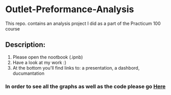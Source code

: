 # Outlet-Preformance-Analysis
This repo. contains an analysis project I did as a part of the Practicum 100 course

## Description:
1. Please open the nootbook (.ipnb)
2. Have a look at my work :)
3. At the bottom you'll find links to: a presentation, a dashbord, ducumantation

### In order to see all the graphs as well as the code please go [Here](https://nbviewer.org/github/idancohen13/Outlet-Preformance-Analysis/blob/main/Home%20World%20outlet%20Analysis%20.ipynb)

